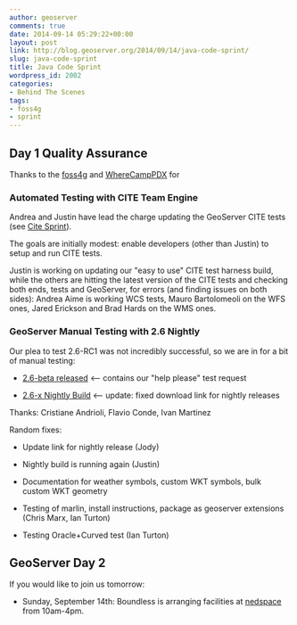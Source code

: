 ```yaml
---
author: geoserver
comments: true
date: 2014-09-14 05:29:22+00:00
layout: post
link: http://blog.geoserver.org/2014/09/14/java-code-sprint/
slug: java-code-sprint
title: Java Code Sprint
wordpress_id: 2002
categories:
- Behind The Scenes
tags:
- foss4g
- sprint
---
```


## **Day 1 Quality Assurance**


Thanks to the [foss4g](https://2014.foss4g.org) and [WhereCampPDX](http://wherecamppdx.org) for


### Automated Testing with CITE Team Engine


Andrea and Justin have lead the charge updating the GeoServer CITE tests (see [Cite Sprint](https://github.com/geoserver/geoserver/wiki/CITE%20Sprint)).

The goals are initially modest: enable developers (other than Justin) to setup and run CITE tests.

Justin is working on updating our "easy to use" CITE test harness build, while the others are hitting the latest version of the CITE tests and checking both ends, tests and GeoServer, for errors (and finding issues on both sides): Andrea Aime is working WCS tests, Mauro Bartolomeoli on the WFS ones, Jared Erickson and Brad Hards on the WMS ones.


### GeoServer Manual Testing with 2.6 Nightly


Our plea to test 2.6-RC1 was not incredibly successful, so we are in for a bit of manual testing:



	
  * [2.6-beta released](http://blog.geoserver.org/2014/07/24/geoserver-2-6-beta-released/) <-- contains our "help please" test request

	
  * [2.6-x Nightly Build](http://geoserver.org/release/2.6.x/) <-- update: fixed download link for nightly releases


Thanks: Cristiane Andrioli, Flavio Conde, Ivan Martinez

Random fixes:

	
  * Update link for nightly release (Jody)

	
  * Nightly build is running again (Justin)

	
  * Documentation for weather symbols, custom WKT symbols, bulk custom WKT geometry

	
  * Testing of marlin, install instructions, package as geoserver extensions (Chris Marx, Ian Turton)

	
  * Testing Oracle+Curved test (Ian Turton)




## **GeoServer Day 2**


If you would like to join us tomorrow:



	
  * Sunday, September 14th: Boundless is arranging facilities at [nedspace](http://nedspace.com/) from 10am-4pm.


